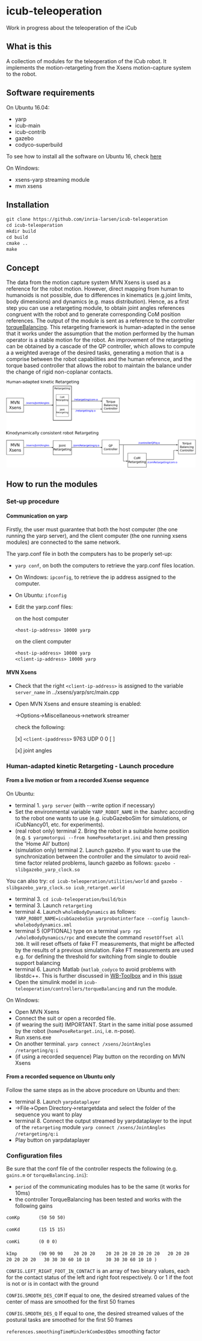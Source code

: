 # icub-teleoperation

Work in progress about the teleoperation of the iCub

## What is this

A collection of modules for the teleoperation of the iCub robot.
It implements the motion-retargeting from the Xsens motion-capture system to the robot.


## Software requirements

On Ubuntu 16.04:
* yarp
* icub-main
* icub-contrib
* gazebo
* codyco-superbuild

To see how to install all the software on Ubuntu 16, check [here](https://github.com/inria-larsen/icub-manual/wiki/How-to-install-the-software-on-your-machine-(Ubuntu-16))

On Windows:
* xsens-yarp streaming module
* mvn xsens


## Installation

```
git clone https://github.com/inria-larsen/icub-teleoperation
cd icub-teleoperation
mkdir build
cd build
cmake ..
make
```


## Concept

The data from the motion capture system MVN Xsens is used as a reference for the robot motion. However, direct mapping from human to humanoids is not possible, due to differences in kinematics (e.g.joint limits, body dimensions) and dynamics (e.g. mass distribution). 
Hence, as a first step you can use a retargeting module, to obtain joint angles references congruent with the robot and to generate corresponding CoM position references. The output of the module is sent as a reference to the controller [torqueBalancing](https://www.frontiersin.org/articles/10.3389/frobt.2015.00006/full#B25). This retargeting framework is human-adapted in the sense that it works under the assumption that the motion performed by the human operator is a stable motion for the robot.
An improvement of the retargeting can be obtained by a cascade of the QP controller, which allows to compute a a weighted average of the desired tasks, generating a motion that is a comprise between the robot capabilities and the human reference, and the torque based controller that allows the robot to maintain the balance under the change of rigid non-coplanar contacts. 

![alt text](https://github.com/inria-larsen/icub-teleoperation/blob/master/doc/retargeting-chart.png "Software concept")


## How to run the modules

### Set-up procedure

#### Communication on yarp

Firstly, the user must guarantee that both the host computer (the one running the yarp server), and the client computer (the one running xsens modules) are connected to the same network.

The yarp.conf file in both the computers has to be properly set-up:
- `yarp conf`, on both the computers to retrieve the yarp.conf files location.
- On Windows: `ipconfig`, to retrieve the ip address assigned to the computer.
- On Ubuntu: `ifconfig`
- Edit the yarp.conf files:
	
	on the host computer

	```
	<host-ip-address> 10000 yarp
	```

	on the client computer

	```
	<host-ip-address> 10000 yarp
	<client-ip-address> 10000 yarp
	```

#### MVN Xsens

- Check that the right `<client-ip-address>` is assigned to the variable `server_name` in ../xsens/yarp/src/main.cpp
- Open MVN Xsens and ensure steaming is enabled:

    ->Options->Miscellaneous->network streamer

    check the following:

     [x] `<client-ipaddress>` 9763 UDP 0 0 [ ]

     [x] joint angles



### Human-adapted kinetic Retargeting - Launch procedure

#### From a live motion or from a recorded Xsense sequence 

On Ubuntu:
- terminal 1. `yarp server` (with --write option if necessary)
- Set the environmental variable `YARP_ROBOT_NAME` in the .bashrc according to the robot one wants to use (e.g. icubGazeboSim for simulations, or iCubNancy01, etc. for experiments).
- (real robot only) terminal 2. Bring the robot in a suitable home position (e.g. `$ yarpmotorgui --from homePoseRetarget.ini` and then pressing the 'Home All' button)
- (simulation only) terminal 2. Launch gazebo. If you want to use the synchronization between the controller and the simulator to avoid real-time factor related problems, launch gazebo as follows: `gazebo -slibgazebo_yarp_clock.so`

You can also try:
`cd icub-teleoperation/utilities/world` and `gazebo -slibgazebo_yarp_clock.so icub_retarget.world`

- terminal 3. `cd icub-teleoperation/build/bin`
- terminal 3. Launch `retargeting`
- terminal 4. Launch `wholeBodyDynamics` as follows: `YARP_ROBOT_NAME=icubGazeboSim yarprobotinterface --config launch-wholebodydynamics.xml`
- terminal 5 (OPTIONAL) type on a terminal `yarp rpc /wholeBodyDynamics/rpc` and execute the command `resetOffset all 300`. It will reset offsets of fake FT measurements, that might be affected by the results of a previous simulation. Fake FT measurements are used e.g. for defining the threshold for switching from single to double support balancing
- terminal 6. Launch Matlab (`matlab_codyco` to avoid problems with libstdc++. This is further discussed in [WB-Toolbox](https://github.com/robotology/WB-Toolbox) and in this [issue](https://github.com/robotology/codyco-superbuild/issues/141#issuecomment-257892256)
- Open the simulink model in `icub-teleoperation/controllers/torqueBalancing` and run the module.


On Windows:
- Open MVN Xsens
- Connect the suit or open a recorded file.
- (if wearing the suit) IMPORTANT. Start in the same initial pose assumed by the robot (`homePoseRetarget.ini`, i.e. n-pose). 
- Run xsens.exe
- On another terminal. `yarp connect /xsens/JointAngles /retargeting/q:i`
- (if using a recorded sequence) Play button on the recording on MVN Xsens


#### From a recorded sequence on Ubuntu only 

Follow the same steps as in the above procedure on Ubuntu and then:
- terminal 8. Launch `yarpdataplayer`
- ->File->Open Directory->retargetdata and select the folder of the sequence you want to play
- terminal 8. Connect the output streamed by yarpdataplayer to the input of the `retargeting` module `yarp connect /xsens/JointAngles /retargeting/q:i`
- Play button on yarpdataplayer


### Configuration files

Be sure that the conf file of the controller respects the following (e.g. `gains.m` or `torqueBalancing.ini`):
- `period` of the communicating modules has to be the same (it works for 10ms)
- the controller TorqueBalancing has been tested and works with the following gains
```
comKp       (50 50 50)

comKd       (15 15 15)

comKi       (0 0 0)

kImp        (90 90 90    20 20 20    20 20 20 20 20 20 20   20 20 20 20 20 20 20   30 30 30 60 10 10      30 30 30 60 10 10 )

```
`CONFIG.LEFT_RIGHT_FOOT_IN_CONTACT` is an array of two binary values, each for the contact status of the left and right foot respectively. 0 or 1 if the foot is not or is in contact with the ground   

`CONFIG.SMOOTH_DES_COM`  If equal to one, the desired streamed values of the center of mass are smoothed for the first 50 frames 

`CONFIG.SMOOTH_DES_Q`    If equal to one, the desired streamed values  of the postural tasks are smoothed for the first 50 frames 

`references.smoothingTimeMinJerkComDesQDes` smoothing factor    

